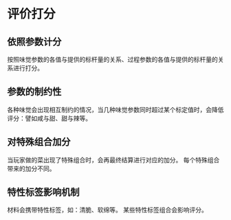 # 评价打分
## 依照参数计分
按照味觉参数的各值与提供的标杆量的关系、过程参数的各值与提供的标杆量的关系进行打分。
 
## 参数的制约性
各种味觉会出现相互制约的情况，当几种味觉参数同时超过某个标定值时，会降低评分：譬如咸与甜、甜与辣等。

## 对特殊组合加分
当玩家做的菜出现了特殊组合时，会再最终结算进行对应的加分。
每个特殊组合带来的加分不同。
## 特性标签影响机制
材料会携带特性标签，如：清脆、软绵等。
某些特性标签组合会影响评分。
